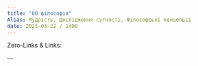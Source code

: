 ```yaml
---
title: "00 філософія"
Alias: Мудрість, Дослідження сутності, Філософські концепції
date: 2023-03-22 / 1400  
---
```

Zero-Links & Links:  


—  
